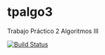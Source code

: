 # tpalgo3
Trabajo Práctico 2 Algoritmos III

[![Build Status](https://travis-ci.org/lucaslavandeira/tpalgo3.svg?branch=master)](https://travis-ci.org/lucaslavandeira/tpalgo3)